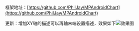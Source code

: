 框架地址：[https://github.com/PhilJay/MPAndroidChart](https://github.com/PhilJay/MPAndroidChart)

更新：增加XY轴的描述可以再轴末端设置描述，效果如下![效果图](http://http://img.blog.csdn.net/20161206202040496?watermark/2/text/aHR0cDovL2Jsb2cuY3Nkbi5uZXQvZ3VveGlhb2xvbmdvbmx5/font/5a6L5L2T/fontsize/400/fill/I0JBQkFCMA==/dissolve/70/gravity/SouthEast)

